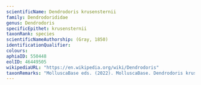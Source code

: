 ```yaml
---
scientificName: Dendrodoris krusensternii
family: Dendrodorididae
genus: Dendrodoris
specificEpithet: krusensternii
taxonRank: species
scientificNameAuthorship: (Gray, 1850)
identificationQualifier: 
colours:
aphiaID: 550448
eolID: 46449505
wikipediaURL: "https://en.wikipedia.org/wiki/Dendrodoris"
taxonRemarks: "MolluscaBase eds. (2022). MolluscaBase. Dendrodoris krusensternii (Gray, 1850). Accessed through: World Register of Marine Species at: https://www.marinespecies.org/aphia.php?p=taxdetails&id=550448 on 2022-02-24"
---
```

